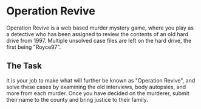 # Operation Revive

Operation Revive is a web based murder mystery game, where you play as a detective who has been assigned to review the contents of an old hard drive from 1997. Multiple unsolved case files are left on the hard drive, the first being "Royce97".

## The Task

It is your job to make what will further be known as "Operation Revive", and solve these cases by examining the old interviews, body autopsies, and more from each murder. Once you have decided on the murderer, submit their name to the county and bring justice to their family.

